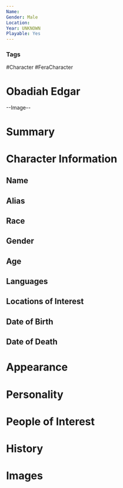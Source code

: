 ```yaml
---
Name: 
Gender: Male
Location: 
Year: UNKNOWN
Playable: Yes
---
```


### Tags
#Character #FeraCharacter 

# Obadiah Edgar

--Image--

# Summary


# Character Information

## Name

## Alias

## Race

## Gender

## Age

## Languages

## Locations of Interest

## Date of Birth

## Date of Death

# Appearance

# Personality

# People of Interest

# History

# Images
